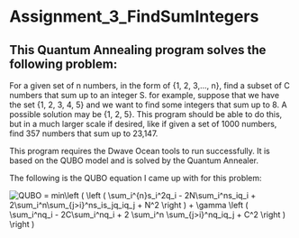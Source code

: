 # Assignment_3_FindSumIntegers

## This Quantum Annealing program solves the following problem:

  For a given set of n numbers, in the form of {1, 2, 3,..., n}, find a subset of C numbers that sum up to an integer S.
  for example, suppose that we have the set {1, 2, 3, 4, 5} and we want to find some integers that sum up to 8. A possible solution may be {1, 2, 5}. 
  This program should be able to do this, but in a much larger scale if desired, like if given a set of 1000 numbers, find 357 numbers that sum up to 23,147. 
  
  This program requires the Dwave Ocean tools to run successfully. It is based on the QUBO model and is solved by the Quantum Annealer.
  
  The following is the QUBO equation I came up with for this problem:

<img src="https://latex.codecogs.com/svg.latex?QUBO&space;=&space;min\left&space;(&space;\left&space;(&space;\sum_i^{n}s_i^2q_i&space;-&space;2N\sum_i^ns_iq_i&space;&plus;&space;2\sum_i^n\sum_{j>i}^ns_is_jq_iq_j&space;&plus;&space;N^2&space;\right&space;)&space;&plus;&space;\gamma&space;\left&space;(&space;\sum_i^nq_i&space;-&space;2C\sum_i^nq_i&space;&plus;&space;2&space;\sum_i^n&space;\sum_{j>i}^nq_iq_j&space;&plus;&space;C^2&space;\right&space;)&space;\right&space;)" title="QUBO = min\left ( \left ( \sum_i^{n}s_i^2q_i - 2N\sum_i^ns_iq_i + 2\sum_i^n\sum_{j>i}^ns_is_jq_iq_j + N^2 \right ) + \gamma \left ( \sum_i^nq_i - 2C\sum_i^nq_i + 2 \sum_i^n \sum_{j>i}^nq_iq_j + C^2 \right ) \right )" />
